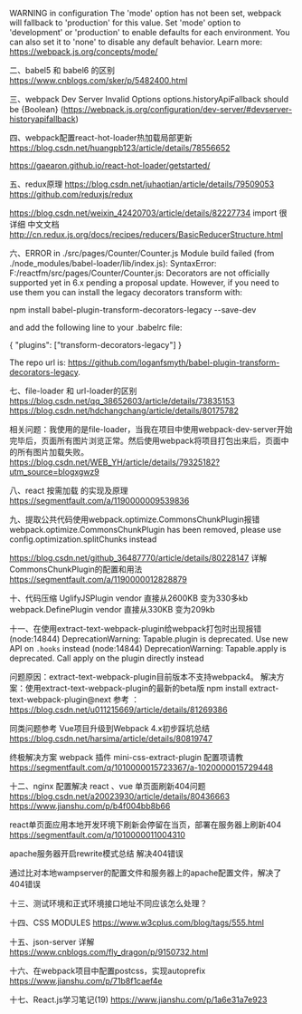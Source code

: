 
WARNING in configuration
The 'mode' option has not been set, webpack will fallback to 'production' for this value.
Set 'mode' option to 'development' or 'production' to enable defaults for each environment.
You can also set it to 'none' to disable any default behavior. 
Learn more: https://webpack.js.org/concepts/mode/


二、babel5 和 babel6 的区别
https://www.cnblogs.com/sker/p/5482400.html

三、webpack Dev Server Invalid Options
options.historyApiFallback should be {Boolean} 
(https://webpack.js.org/configuration/dev-server/#devserver-historyapifallback)

四、webpack配置react-hot-loader热加载局部更新
https://blog.csdn.net/huangpb123/article/details/78556652

https://gaearon.github.io/react-hot-loader/getstarted/

五、redux原理
https://blog.csdn.net/juhaotian/article/details/79509053
https://github.com/reduxjs/redux

https://blog.csdn.net/weixin_42420703/article/details/82227734     import  很详细
中文文档
http://cn.redux.js.org/docs/recipes/reducers/BasicReducerStructure.html

六、ERROR in ./src/pages/Counter/Counter.js
Module build failed (from ./node_modules/babel-loader/lib/index.js):
SyntaxError: F:/reactfm/src/pages/Counter/Counter.js: Decorators are not officially supported yet in 6.x pending a proposal update.
However, if you need to use them you can install the legacy decorators transform with:

npm install babel-plugin-transform-decorators-legacy --save-dev

and add the following line to your .babelrc file:

{
  "plugins": ["transform-decorators-legacy"]
}

The repo url is: https://github.com/loganfsmyth/babel-plugin-transform-decorators-legacy.


七、file-loader 和 url-loader的区别
https://blog.csdn.net/qq_38652603/article/details/73835153
https://blog.csdn.net/hdchangchang/article/details/80175782

相关问题：我使用的是file-loader，当我在项目中使用webpack-dev-server开始完毕后，页面所有图片浏览正常。然后使用webpack将项目打包出来后，页面中的所有图片加载失败。
https://blog.csdn.net/WEB_YH/article/details/79325182?utm_source=blogxgwz9

八、react 按需加载 的实现及原理
https://segmentfault.com/a/1190000009539836

九、提取公共代码使用webpack.optimize.CommonsChunkPlugin报错
webpack.optimize.CommonsChunkPlugin has been removed, please use config.optimization.splitChunks instead

https://blog.csdn.net/github_36487770/article/details/80228147
详解CommonsChunkPlugin的配置和用法
https://segmentfault.com/a/1190000012828879


十、代码压缩
UglifyJSPlugin   vendor 直接从2600KB 变为330多kb
webpack.DefinePlugin  vendor 直接从330KB 变为209kb

十一、在使用extract-text-webpack-plugin给webpack打包时出现报错
(node:14844) DeprecationWarning: Tapable.plugin is deprecated. Use new API on `.hooks` instead
(node:14844) DeprecationWarning: Tapable.apply is deprecated. Call apply on the plugin directly instead

问题原因：extract-text-webpack-plugin目前版本不支持webpack4。
解决方案：使用extract-text-webpack-plugin的最新的beta版
        npm install extract-text-webpack-plugin@next
参考 ：https://blog.csdn.net/u011215669/article/details/81269386

同类问题参考  Vue项目升级到Webpack 4.x初步踩坑总结
              https://blog.csdn.net/harsima/article/details/80819747


终极解决方案
webpack 插件 mini-css-extract-plugin 配置项请教 https://segmentfault.com/q/1010000015723367/a-1020000015729448


十二、nginx 配置解决 react 、vue 单页面刷新404问题
https://blog.csdn.net/a20023930/article/details/80436663
https://www.jianshu.com/p/b4f004bb8b66

react单页面应用本地开发环境下刷新会停留在当页，部署在服务器上刷新404
https://segmentfault.com/q/1010000011004310

apache服务器开启rewrite模式总结 解决404错误

通过比对本地wampserver的配置文件和服务器上的apache配置文件，解决了404错误


十三、测试环境和正式环境接口地址不同应该怎么处理？

十四、CSS MODULES
https://www.w3cplus.com/blog/tags/555.html


十五、json-server 详解
https://www.cnblogs.com/fly_dragon/p/9150732.html


十六、在webpack项目中配置postcss，实现autoprefix
https://www.jianshu.com/p/71b8f1caef4e

十七、React.js学习笔记(19) 
https://www.jianshu.com/p/1a6e31a7e923